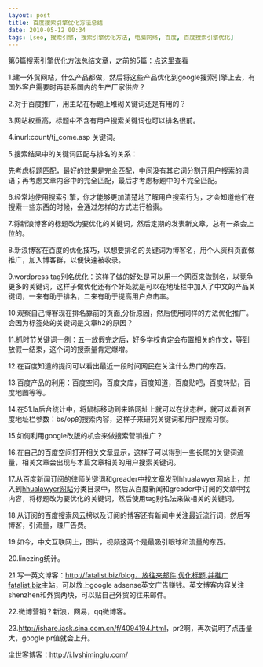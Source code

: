 ```yaml
---
layout: post
title: 百度搜索引擎优化方法总结
date: 2010-05-12 00:34
tags: [seo, 搜索引擎, 搜索引擎优化方法, 电脑网络, 百度, 百度搜索引擎优化]
---
```

第6篇搜索引擎优化方法总结文章，之前的5篇：<a href="http://i.lvshiminglu.com/blog/460.html" target="_blank">点这里查看</a>

1.建一外贸网站，什么产品都做，然后将这些产品优化到google搜索引擎上去，有国外客户需要时再联系国内的生产厂家供应？

2.对于百度推广，用主站在标题上堆砌关键词还是有用的？

3.网站权重高，标题中不含有用户搜索关键词也可以排名很前。

4.inurl:count/tj_come.asp 关键词。

5.搜索结果中的关键词匹配与排名的关系：

先考虑标题匹配，最好的效果是完全匹配，中间没有其它词分割开用户搜索的词语；再考虑文章内容中的完全匹配，最后才考虑标题中的不完全匹配。

6.经常地使用搜索引擎，你才能够更加清楚地了解用户搜索行为，才会知道他们在搜索一些东西的时候，会通过怎样的方式进行检索。

7.将新浪博客的标题改为要优化的关键词，然后定期的发表新文章，总有一条会上位的。

8.新浪博客在百度的优化技巧，以想要排名的关键词为博客名，用个人资料页面做推广，加入博客群，以便快速被收录。

9.wordpress tag别名优化：这样子做的好处是可以用一个网页来做别名，以竞争更多的关键词，这样子做优化还有个好处就是可以在地址栏中加入了中文的产品关键词，一来有助于排名，二来有助于提高用户点击率。

10.观察自己博客现在排名靠前的页面,分析原因，然后使用同样的方法优化推广。会因为标签处的关键词是文章h2的原因？

11.抓时节关键词一例：五一放假完之后，好多学校肯定会布置相关的作文，等到放假一结束，这个词的搜索量肯定爆增。

12.在百度知道的提问可以看出最近一段时间网民在关注什么热门的东西。

13.百度产品的利用：百度空间，百度文库，百度知道，百度贴吧，百度转贴，百度地图等等。

14.在51.la后台统计中，将鼠标移动到来路网址上就可以在状态栏，就可以看到百度地址栏参数：bs/op的搜索内容，这样子来研究关键词和用户搜索习惯。

15.如何利用google改版的机会来做搜索营销推广？

16.在自己的百度空间打开相关文章显示，这样子可以得到一些长尾的关键词流量，相关文章会出现与本篇文章相关的用户搜索关键词。

17.从百度新闻订阅的律师关键词和greader中找文章发到hhualawyer网站上，加入到<a href="http://www.hhualawyer.com/" target="_blank">hhualawyer网站</a>分类目录中，然后从百度新闻和greader中订阅的文章中找内容，将标题改为要优化的关键词，然后使用tag别名法来做相关的关键词。

18.从订阅的百度搜索风云榜以及订阅的博客还有新闻中关注最近流行词，然后写博客，引流量，赚广告费。

19.如今，中文互联网上，图片，视频这两个是最吸引眼球和流量的东西。

20.linezing统计。

21.写一英文博客：http://fatalist.biz/blog，放往来邮件,优化标题,并推广<a href="http://fatalist.biz/" target="_blank">fatalist.biz</a>主站，可以放上google adsense英文广告赚钱。英文博客内容关注shenzhen和外贸两块，可以贴自己外贸的往来邮件。

22.微博营销？新浪，网易，qq微博客。

23.<a href="http://ishare.iask.sina.com.cn/f/4094194.html" target="_blank">http://ishare.iask.sina.com.cn/f/4094194.html</a>，pr2啊，再次说明了点击量大，google pr值就会上升。

<a href="http://i.lvshiminglu.com/">尘世客博客</a>：<a href="http://i.lvshiminglu.com/">http://i.lvshiminglu.com/</a>

